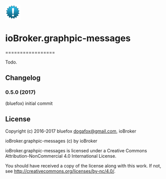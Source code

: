 ![Logo](admin/graphpic-messages.png)
# ioBroker.graphpic-messages
=================

Todo.

## Changelog

### 0.5.0 (2017)
  (bluefox) initial commit

## License
Copyright (c) 2016-2017 bluefox <dogafox@gmail.com>, ioBroker

ioBroker.graphpic-messages (c) by ioBroker

ioBroker.graphpic-messages is licensed under a
Creative Commons Attribution-NonCommercial 4.0 International License.

You should have received a copy of the license along with this
work. If not, see <http://creativecommons.org/licenses/by-nc/4.0/>.
